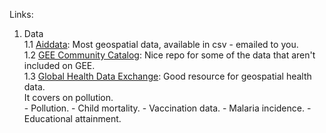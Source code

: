 Links:    
1. Data    
1.1 [Aiddata](https://geo.aiddata.org): Most geospatial data, available in csv - emailed to you.    
1.2 [GEE Community Catalog](https://gee-community-catalog.org):  Nice repo for some of the data that aren't included on GEE.      
1.3 [Global Health Data Exchange](https://ghdx.healthdata.org): Good resource for geospatial health data.    
It covers on pollution.   
        - Pollution.
        - Child mortality.
        - Vaccination data. 
        - Malaria incidence. 
        - Educational attainment. 